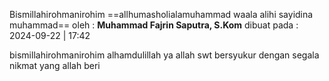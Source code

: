 Bismillahirohmanirohim 
==allhumasholialamuhammad waala alihi sayidina muhammad==
oleh : **Muhammad Fajrin Saputra, S.Kom** 
dibuat pada : 2024-09-22 | 17:42

bismillahirohmanirohim
alhamdulillah ya allah swt
bersyukur dengan segala nikmat yang allah beri


